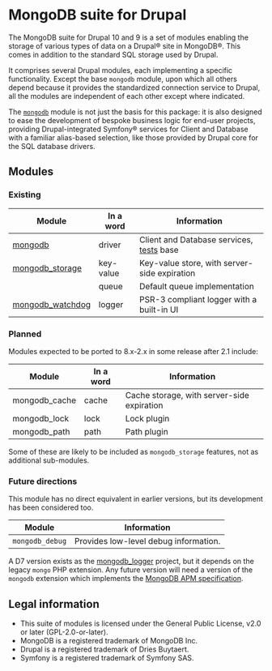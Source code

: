 # MongoDB suite for Drupal

The MongoDB suite for Drupal 10 and 9 is a set of modules enabling the storage of
various types of data on a Drupal&reg; site in MongoDB&reg;. This comes in
addition to the standard SQL storage used by Drupal.

It comprises several Drupal modules, each implementing a specific functionality.
Except the base `mongodb` module, upon which all others depend because it
provides the standardized connection service to Drupal, all the modules are
independent of each other except where indicated.

The [`mongodb`](modules/mongodb.md) module is not just the basis for this
package: it is also designed to ease the development of bespoke business logic
for end-user projects, providing Drupal-integrated Symfony&reg; services for
Client and Database with a familiar alias-based selection, like those provided
by Drupal core for the SQL database drivers.


## Modules

### Existing

| Module              | In a word | Information                                  |
|---------------------|-----------|----------------------------------------------|
| [mongodb]           | driver    | Client and Database services, [tests] base   |
| [mongodb_storage]   | key-value | Key-value store, with server-side expiration |
|                     | queue     | Default queue implementation                 |
| [mongodb_watchdog]  | logger    | PSR-3 compliant logger with a built-in UI    |

[mongodb]: /modules/mongodb
[mongodb_storage]: /modules/mongodb_storage
[mongodb_watchdog]: /modules/mongodb_watchdog
[tests]: /tests


### Planned

Modules expected to be ported to 8.x-2.x in some release after 2.1 include:

| Module              | In a word | Information                                |
|---------------------|-----------|--------------------------------------------|
| mongodb_cache       | cache     | Cache storage, with server-side expiration |
| mongodb_lock        | lock      | Lock plugin                                |
| mongodb_path        | path      | Path plugin                                |

Some of these are likely to be included as `mongodb_storage` features, not as
additional sub-modules.


### Future directions

This module has no direct equivalent in earlier versions, but its development
has been considered too.

| Module          | Information                           |
|-----------------|---------------------------------------|
| `mongodb_debug` | Provides low-level debug information. |


A D7 version exists as the [mongodb_logger] project,
but it depends on the legacy `mongo` PHP extension.
Any future version will need a version of the `mongodb` extension which implements the
[MongoDB APM specification].

[MongoDB APM specification]: http://php.net/manual/fr/mongodb.tutorial.apm.php
[mongodb_logger]: https://github.com/FGM/mongodb_logger/


## Legal information

* This suite of modules is licensed under the General Public License,
  v2.0 or later (GPL-2.0-or-later).
* MongoDB is a registered trademark of MongoDB Inc.
* Drupal is a registered trademark of Dries Buytaert.
* Symfony is a registered trademark of Symfony SAS.
